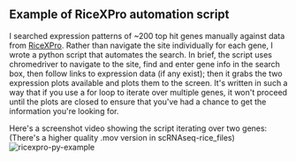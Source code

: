 ## Example of RiceXPro automation script
I searched expression patterns of ~200 top hit genes manually against data from [RiceXPro](https://ricexpro.dna.affrc.go.jp/RXP_4001/). Rather than navigate the site individually for each gene, I wrote a python script that automates the search. In brief, the script uses chromedriver to navigate to the site, find and enter gene info in the search box, then follow links to expression data (if any exist); then it grabs the two expression plots available and plots them to the screen. It's written in such a way that if you use a for loop to iterate over multiple genes, it won't proceed until the plots are closed to ensure that you've had a chance to get the information you're looking for.

Here's a screenshot video showing the script iterating over two genes:
(There's a higher quality .mov version in scRNAseq-rice_files)
![ricexpro-py-example](https://github.com/user-attachments/assets/32427c5f-be15-48d3-a9fc-30bf211aa7a8)






